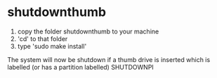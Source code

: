 # shutdownthumb

1. copy the folder shutdownthumb to your machine
2. 'cd' to that folder
3. type 'sudo make install'

The system will now be shutdown if a thumb drive is inserted which is labelled (or has a partition labelled) SHUTDOWNPI
